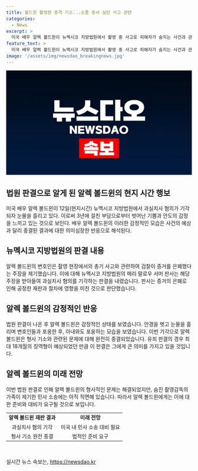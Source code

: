 ```yaml
---
title: 볼드윈 촬영장 총격 기소...소품 총서 실탄 사고 관련
categories:
  - News
excerpt: >
  미국 배우 알렉 볼드윈이 뉴멕시코 지방법원에서 촬영 중 사고로 피해자가 숨지는 사건과 관련한 과실치사 혐의가 기각된 판결을 받았다. 이에 눈물을 흘린 볼드윈은 이번 판결로 3년간의 부담을 벗어나게 됐지만, 숨진 피해자의 가족에 의한 민사 소송으로 또다른 법적 문제에 직면할 전망이다. 또한, 혐의가 기각된 것으로 결론이 났지만, 이 사건으로 인해 볼드윈과 함께 기소된 무기 관리자는 형량을 선고받고 교도소에서 복역 중이다.
feature_text: >
  미국 배우 알렉 볼드윈이 뉴멕시코 지방법원에서 촬영 중 사고로 피해자가 숨지는 사건과 관련한 과실치사 혐의가 기각된 판결을 받았다. 이에 눈물을 흘린 볼드윈은 이번 판결로 3년간의 부담을 벗어나게 됐지만, 숨진 피해자의 가족에 의한 민사 소송으로 또다른 법적 문제에 직면할 전망이다. 또한, 혐의가 기각된 것으로 결론이 났지만, 이 사건으로 인해 볼드윈과 함께 기소된 무기 관리자는 형량을 선고받고 교도소에서 복역 중이다.
image: '/assets/img/newsdao_breakingnews.jpg'
---
```


<p><img src="/assets/img/newsdao_breakingnews.jpg" alt="firstkoreanews 속보" /></p>

<h2 data-ke-size="size26">법원 판결으로 알게 된 알렉 볼드윈의 현지 시간 행보</h2>

<p data-ke-size="size16">미국 배우 알렉 볼드윈이 12일(현지시간) 뉴멕시코 지방법원에서 과실치사 혐의가 기각되자 눈물을 흘리고 있다. 이로써 3년에 걸친 부담으로부터 벗어난 기쁨과 안도의 감정을 느끼고 있는 것으로 보인다. 배우 알렉 볼드윈의 이러한 감정적인 모습은 사건의 예상과 달리 종결된 결과에 대한 의미심장한 반응으로 해석된다.</p>

<h2 data-ke-size="size26">뉴멕시코 지방법원의 판결 내용</h2>

<p data-ke-size="size16">알렉 볼드윈의 변호인은 촬영 현장에서의 총기 사고와 관련하여 검찰이 증거를 은폐했다는 주장을 제기했습니다. 이에 대해 뉴멕시코 지방법원의 메리 말로우 서머 판사는 해당 주장을 받아들여 과실치사 혐의를 기각하는 판결을 내렸습니다. 판사는 증거의 은폐로 인해 공정한 재판과 절차에 영향을 미친 것으로 판단했습니다.</p>

<h2 data-ke-size="size26">알렉 볼드윈의 감정적인 반응</h2>

<p data-ke-size="size16">법원 판결이 나온 후 알렉 볼드윈은 감정적인 상태를 보였습니다. 안경을 벗고 눈물을 흘리며 변호인들과 포옹한 후, 아내와도 포옹하는 모습을 보였습니다. 이번 기각으로 알렉 볼드윈은 형사 기소와 관련된 문제에 대해 완전히 종결되었습니다. 유죄 판결의 경우 최대 18개월의 징역형이 예상되었던 만큼 이 판결은 그에게 큰 의미를 가지고 있을 것입니다.</p>

<h2 data-ke-size="size26">알렉 볼드윈의 미래 전망</h2>

<p data-ke-size="size16">이번 법원 판결로 인해 알렉 볼드윈의 형사적인 문제는 해결되었지만, 숨진 촬영감독의 가족이 제기한 민사 소송에는 아직 직면해 있습니다. 따라서 알렉 볼드윈에게는 이에 대한 준비와 대비가 요구될 것으로 보입니다.</p>

<table style="width: 100%;" data-ke-size="size16">
<tbody>
<tr>
<td style="text-align: center; height: 17px;"><b>알렉 볼드윈 재판 결과</b></td>
<td style="text-align: center; height: 17px;"><b>미래 전망</b></td>
</tr>
<tr>
<td style="text-align: center; height: 17px;">과실치사 혐의 기각</td>
<td style="text-align: center; height: 17px;">미국 내 민사 소송 대비 필요</td>
</tr>
<tr>
<td style="text-align: center; height: 17px;">형사 기소 완전 종결</td>
<td style="text-align: center; height: 17px;">법적인 준비 요구</td>
</tr>
</tbody>
</table>

<p data-ke-size="size16">&nbsp;</p>
실시간 뉴스 속보는, <a href="https://newsdao.kr" rel="dofollow">https://newsdao.kr</a>



